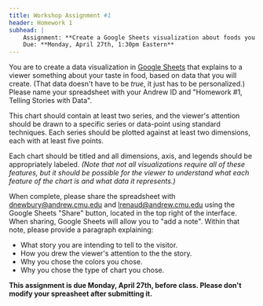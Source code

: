 ```yaml
---
title: Workshop Assignment #1
header: Homework 1
subhead: |
    Assignment: **Create a Google Sheets visualization about foods you like.**  
    Due: **Monday, April 27th, 1:30pm Eastern**
---
```



You are to create a data visualization in [Google Sheets](http://sheets.google.com) that explains to a viewer something about your taste in food, based on data that you will create. (That data doesn't have to be _true_, it just has to be personalized.)  Please name your spreadsheet with your Andrew ID and "Homework #1, Telling Stories with Data".

This chart should contain at least two series, and the viewer's attention should be drawn to a specific series or data-point using standard techniques.  Each series should be plotted against at least two dimensions, each with at least five points.  

Each chart should be titled and all dimensions, axis, and legends should be appropriately labeled.  *(Note that not all visualizations require all of these features, but it should be possible for the viewer to understand what each feature of the chart is and what data it represents.)*

When complete, please share the spreadsheet with <dnewbury@andrew.cmu.edu> and <lrenaud@andrew.cmu.edu> using the Google Sheets "Share" button, located in the top right of the interface.  When sharing, Google Sheets will allow you to "add a note".  Within that note, please provide a paragraph explaining:

* What story you are intending to tell to the visitor.
* How you drew the viewer's attention to the the story.
* Why you chose the colors you chose.
* Why you chose the type of chart you chose.

**This assignment is due Monday, April 27th, before class.  Please don't modify your spreasheet after submitting it.**
